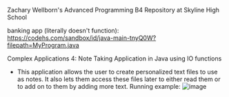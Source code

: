 Zachary Wellborn's Advanced Programming B4 Repository at Skyline High School

banking app (literally doesn't function):
https://codehs.com/sandbox/id/java-main-tnyQ0W?filepath=MyProgram.java

Complex Applications 4: 
Note Taking Application in Java using IO functions
- This application allows the user to create personalized text files to use as notes. It also lets them access these files later to either read them or to add on to them by adding more text.
Running example: 
![image](https://github.com/user-attachments/assets/fb4a3fa8-3991-409c-af66-d67976413a4b)
